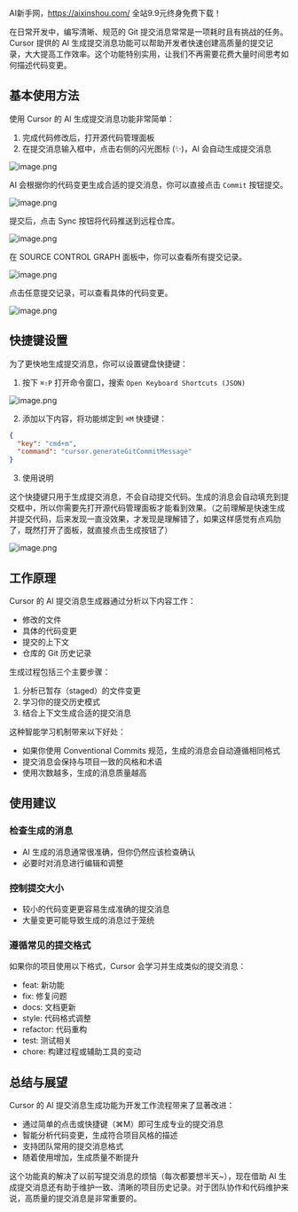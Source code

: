 AI新手网，https://aixinshou.com/  全站9.9元终身免费下载！

在日常开发中，编写清晰、规范的 Git 提交消息常常是一项耗时且有挑战的任务。Cursor 提供的 AI 生成提交消息功能可以帮助开发者快速创建高质量的提交记录，大大提高工作效率。这个功能特别实用，让我们不再需要花费大量时间思考如何描述代码变更。

## 基本使用方法

使用 Cursor 的 AI 生成提交消息功能非常简单：

1. 完成代码修改后，打开源代码管理面板
2. 在提交消息输入框中，点击右侧的闪光图标 (✨)，AI 会自动生成提交消息

![image.png](https://p1-juejin.byteimg.com/tos-cn-i-k3u1fbpfcp/bb496c6939604a56a8e7e513fd5d912b~tplv-k3u1fbpfcp-jj-mark:1600:0:0:0:q75.jpg#?w=942&h=328&s=30073&e=png&b=1a1a1a)

AI 会根据你的代码变更生成合适的提交消息，你可以直接点击 `Commit` 按钮提交。

![image.png](https://p6-juejin.byteimg.com/tos-cn-i-k3u1fbpfcp/b3fdd74468c94509914257be7a8fad87~tplv-k3u1fbpfcp-jj-mark:1600:0:0:0:q75.jpg#?w=660&h=794&s=134082&e=png&b=1b1b1b)

提交后，点击 Sync 按钮将代码推送到远程仓库。

![image.png](https://p1-juejin.byteimg.com/tos-cn-i-k3u1fbpfcp/3277af8b95664a64bc844059b9b589ba~tplv-k3u1fbpfcp-jj-mark:1600:0:0:0:q75.jpg#?w=656&h=213&s=19583&e=png&b=191919)

在 SOURCE CONTROL GRAPH 面板中，你可以查看所有提交记录。

![image.png](https://p1-juejin.byteimg.com/tos-cn-i-k3u1fbpfcp/f20260e650ab42ac95e654fea3908570~tplv-k3u1fbpfcp-jj-mark:1600:0:0:0:q75.jpg#?w=660&h=259&s=47362&e=png&b=181818)

点击任意提交记录，可以查看具体的代码变更。

![image.png](https://p6-juejin.byteimg.com/tos-cn-i-k3u1fbpfcp/f265c09076734aa0972df972af88681d~tplv-k3u1fbpfcp-jj-mark:1600:0:0:0:q75.jpg#?w=1879&h=771&s=446827&e=png&b=1e1e1e)

## 快捷键设置

为了更快地生成提交消息，你可以设置键盘快捷键：

1. 按下 `⌘⇧P` 打开命令窗口，搜索 `Open Keyboard Shortcuts (JSON)`

![image.png](https://p3-juejin.byteimg.com/tos-cn-i-k3u1fbpfcp/15a1e0ce74314290a072fb394337451f~tplv-k3u1fbpfcp-jj-mark:1600:0:0:0:q75.jpg#?w=847&h=198&s=50171&e=png&b=191919)

2. 添加以下内容，将功能绑定到 `⌘M` 快捷键：

```json
{
  "key": "cmd+m",
  "command": "cursor.generateGitCommitMessage"
}
```

3. 使用说明

这个快捷键只用于生成提交消息，不会自动提交代码。生成的消息会自动填充到提交框中，所以你需要先打开源代码管理面板才能看到效果。（之前理解是快速生成并提交代码，后来发现一直没效果，才发现是理解错了，如果这样感觉有点鸡肋了，既然打开了面板，就直接点击生成按钮了）

![image.png](https://p3-juejin.byteimg.com/tos-cn-i-k3u1fbpfcp/2a42cedee9ad490fb9e2483ab8428e28~tplv-k3u1fbpfcp-jj-mark:1600:0:0:0:q75.jpg#?w=511&h=208&s=20583&e=png&b=191919)

## 工作原理

Cursor 的 AI 提交消息生成器通过分析以下内容工作：

* 修改的文件
* 具体的代码变更
* 提交的上下文
* 仓库的 Git 历史记录

生成过程包括三个主要步骤：

1. 分析已暂存（staged）的文件变更
2. 学习你的提交历史模式
3. 结合上下文生成合适的提交消息

这种智能学习机制带来以下好处：

* 如果你使用 Conventional Commits 规范，生成的消息会自动遵循相同格式
* 提交消息会保持与项目一致的风格和术语
* 使用次数越多，生成的消息质量越高

## 使用建议

### 检查生成的消息

* AI 生成的消息通常很准确，但你仍然应该检查确认
* 必要时对消息进行编辑和调整

### 控制提交大小

* 较小的代码变更更容易生成准确的提交消息
* 大量变更可能导致生成的消息过于笼统

### 遵循常见的提交格式

如果你的项目使用以下格式，Cursor 会学习并生成类似的提交消息：

* feat: 新功能
* fix: 修复问题
* docs: 文档更新
* style: 代码格式调整
* refactor: 代码重构
* test: 测试相关
* chore: 构建过程或辅助工具的变动

## 总结与展望

Cursor 的 AI 提交消息生成功能为开发工作流程带来了显著改进：

* 通过简单的点击或快捷键（⌘M）即可生成专业的提交消息
* 智能分析代码变更，生成符合项目风格的描述
* 支持团队常用的提交消息格式
* 随着使用增加，生成质量不断提升

这个功能真的解决了以前写提交消息的烦恼（每次都要想半天~），现在借助 AI 生成提交消息还有助于维护一致、清晰的项目历史记录。对于团队协作和代码维护来说，高质量的提交消息是非常重要的。
